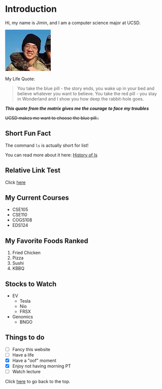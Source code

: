 # Introduction


Hi, my name is Jimin, and I am a computer science major at UCSD.

![Photo of me](./photo.png)

My Life Quote:
> You take the blue pill - the story ends, you wake up in your bed and believe whatever you want to believe. You take the red pill - you stay in Wonderland and I show you how deep the rabbit-hole goes.

***This quote from the matrix gives me the courage to face my troubles***

~~UCSD makes me want to choose the blue pill..~~

## Short Fun Fact

The command `ls` is actually short for list! 

You can read more about it here: 
[History of ls](https://en.wikipedia.org/wiki/Ls#:~:text=An%20ls%20utility%20appeared%20in,and%20the%20Single%20Unix%20Specification.)

## Relative Link Test

Click [here](relativeLink)

## My Current Courses

- CSE105
- CSE110
- COGS108
- EDS124

## My Favorite Foods Ranked

1. Fried Chicken
2. Pizza
3. Sushi
4. KBBQ 

## Stocks to Watch

- EV
  - Tesla
  - Nio
  - FRSX
- Genomics 
  - BNGO
  
## Things to do

- [ ] Fancy this website
- [ ] Have a life
- [x] Have a "oof" moment
- [x] Enjoy not having morning PT
- [ ] Watch lecture

Click [here](#introduction) to go back to the top.


